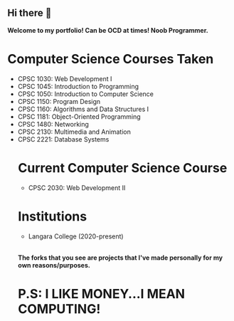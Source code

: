 ## Hi there 👋

<!--

**Here are some ideas to get you started:**

🙋‍♀️ A short introduction - what is your organization all about?
🌈 Contribution guidelines - how can the community get involved?
👩‍💻 Useful resources - where can the community find your docs? Is there anything else the community should know?
🍿 Fun facts - what does your team eat for breakfast?
🧙 Remember, you can do mighty things with the power of [Markdown](https://docs.github.com/github/writing-on-github/getting-started-with-writing-and-formatting-on-github/basic-writing-and-formatting-syntax)
-->

<b>
  <p>Welcome to my portfolio! Can be OCD at times! Noob Programmer.</p>
</b>

# Computer Science Courses Taken
<ul>
  <li>CPSC 1030: Web Development I</li>
  <li>CPSC 1045: Introduction to Programming</li>
  <li>CPSC 1050: Introduction to Computer Science</li>
  <li>CPSC 1150: Program Design</li>
  <li>CPSC 1160: Algorithms and Data Structures I</li>
  <li>CPSC 1181: Object-Oriented Programming</li>
  <li>CPSC 1480: Networking</li>
  <li>CPSC 2130: Multimedia and Animation</li>
  <li>CPSC 2221: Database Systems</li>
</li>

# Current Computer Science Course
<ul>
  <li>CPSC 2030: Web Development II</li>
</ul>

# Institutions
<ul>
  <li>Langara College (2020-present)</li>
</ul>

<br>
<b>
  <p>The forks that you see are projects that I've made personally for my own reasons/purposes.
</b>

# P.S: I LIKE MONEY...I MEAN COMPUTING!
